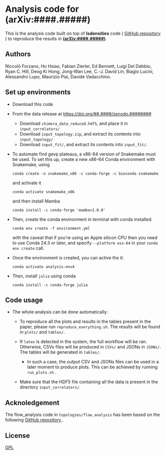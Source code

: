# Analysis code for (arXiv:####.#####)

This is the analysis code built on top of **lsdensities** code (
<a href="https://github.com/LupoA/lsdensities"> GitHub repository </a>) to
reproduce the results in **([arXiv:####.#####][paper])**.

## Authors

Niccolò Forzano, Ho Hsiao, Fabian Zierler, Ed Bennett, Luigi Del Debbio, Ryan C. Hill,
Deog Ki Hong, Jong-Wan Lee, C.-J. David Lin, Biagio Lucini, Alessandro Lupo,
Maurizio Piai, Davide Vadacchino.


## Set up environments

* Download this code
* From the data release at https://doi.org/##.####/zenodo.########
  * Download ``chimera_data_reduced.hdf5``, and place it in ``input_correlators/``
  * Download ``input_topology.zip``,
    and extract its contents into    ``input_topology/``
  * Download ``input_fit/``,
    and extract its contents into ``input_fit/``.

* To automate find gevp plateaus, a x86-64 version of Snakemake must be used. To set this up, create a new x86-64 Conda environment with Snakemake, using
      
      conda create -n snakemake_x86 -c conda-forge -c bioconda snakemake
  
  and activate it
 
      conda activate snakemake_x86
 
  and then install Mamba
  
      conda install -c conda-forge 'mamba<2.0.0'


* Then, create the conda environment in terminal with conda installed:

      conda env create -f environment.yml
  
  with the caveat that if you're using an Apple silicon CPU then you need to use Conda 24.3 or later, and specify ```--platform osx-64```
  in your ```conda env create``` call.


* Once the environment is created, you can active the it:

      conda activate analysis-env4

* Then, install ``julia`` using conda

      conda install -c conda-forge julia

## Code usage

* The whole analysis can be done automatically:

   * To reproduce all the plots and results in the tables present in the paper, please run
     ``reproduce_everything.sh``. The results will be found in ``plots/`` and ``tables/``.
   * If ``latex`` is detected in the system, the full workflow will be ran. Otherwise, CSVs files will be produced in ``CSVs/`` and JSONs in ``JSONs/``. The tables will be generated in ``tables/``. 
        * In such a case, the output CSV and JSONs files can be used in a later moment to produce plots. This can be
        achieved by running ``run_plots.sh`` .

   * Make sure that the HDF5 file containing all the data is present in the  directory ``input_correlators/``.



## Acknoledgement

The flow_analysis code in ```topologies/flow_analysis``` has been based on the following <a href="https://github.com/edbennett/flow_analysis/"> GitHub repository </a>.

## License

[GPL](https://choosealicense.com/licenses/gpl-3.0/)


[paper]: https://arxiv.org/abs/####.#####
